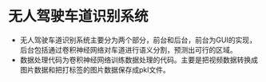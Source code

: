 # 无人驾驶车道识别系统

- 无人驾驶车道识别系统主要分为两个部分，前台和后台，前台为GUI的实现，后台包括通过卷积神经网络对车道进行语义分割，预测出可行的区域。
- 数据处理代码为卷积神经网络训练数据处理的代码。主要是把视频数据转换成图片数据和把打标签的图片数据保存成pkl文件。

